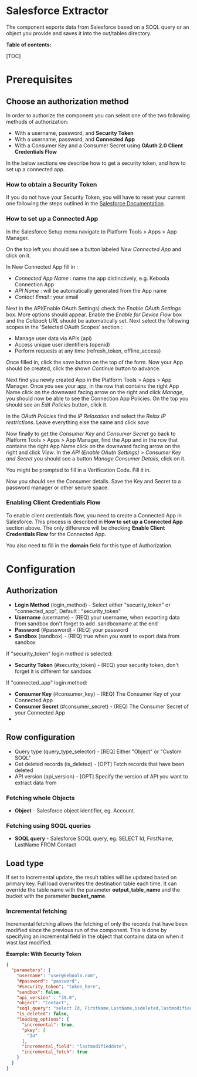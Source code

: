 # Salesforce Extractor

The component exports data from Salesforce based on a SOQL query or an object you provide 
and saves it into the out/tables directory.

**Table of contents:**  
  
[TOC]
# Prerequisites 

## Choose an authorization method

In order to authorize the component you can select one of the two following methods of authorization:
* With a username, password, and **Security Token** 
* With a username, password, and **Connected App** 
* With a Consumer Key and a Consumer Secret using **OAuth 2.0 Client Credentials Flow**

In the below sections we describe how to get a security token, and how to set up a connected app.

### How to obtain a Security Token

If you do not have your Security Token, you will have to reset your current one following the steps outlined in the
[Salesforce Documentation](https://help.salesforce.com/s/articleView?id=sf.user_security_token.htm&type=5).

### How to set up a Connected App

In the Salesforce Setup menu navigate to Platform Tools > Apps > App Manager.

On the top left you should see a button labeled *New Connected App* and click on it.

In New Connected App fill in :

* *Connected App Name* : name the app distinctively, e.g. Keboola Connection App
* *API Name* :  will be automatically generated from the App name
* *Contact Email* : your email

Next in the API(Enable OAuth Settings) check the *Enable OAuth Settings* box. More options should appear. Enable the 
*Enable for Device Flow* box and the *Callback URL* should be automatically set. Next select the following scopes in the 
'Selected OAuth Scopes' section :

*  Manage user data via APIs (api)
*  Access unique user identifiers (openid)
*  Perform requests at any time (refresh_token, offline_access)

Once filled in, click the *save* button on the top of the form. Now your App should be created, click the shown *Continue*
button to advance.

Next find you newly created App in the  Platform Tools > Apps > App Manager. Once you see your app, in the row that contains the
right App Name click on the downward facing arrow on the right and click *Manage*, you should now be able to see the
Connection App Policies. On the top you should see an *Edit Policies* button, click it.

In the *OAuth Policies* find the *IP Relaxation* and select the  *Relax IP restrictions*.
Leave everything else the same and click *save*

Now finally to get the *Consumer Key* and *Consumer Secret* go back to Platform Tools > Apps > App Manager, find the 
App and in the row that contains the right App Name click on the downward facing arrow on the right and click *View*.
In the *API (Enable OAuth Settings)* > *Consumer Key and Secret* you should see a button *Manage Consumer Details*, click on it.

You might be prompted to fill in a Verification Code. Fill it in.

Now you should see the Consumer details. Save the Key and Secret to a password manager or other secure space.

### Enabling Client Credentials Flow

To enable client credentials flow, you need to create a Connected App in Salesforce. This process is described in **How to set up a Connected App** section above.
The only difference will be checking **Enable Client Credentials Flow** for the Connected App.

You also need to fill in the **domain** field for this type of Authorization.

# Configuration

## Authorization

- **Login Method** (login_method) - Select either "security_token" or "connected_app", Default : "security_token"
- **Username** (username) - (REQ) your username, when exporting data from sandbox don't forget to add .sandboxname at the end
- **Password** (#password) - (REQ) your password
- **Sandbox** (sandbox) - (REQ) true when you want to export data from sandbox

If "security_token" login method is selected:
- **Security Token** (#security_token) - (REQ) your security token, don't forget it is different for sandbox

If "connected_app" login method:
- **Consumer Key** (#consumer_key) - (REQ) The Consumer Key of your Connected App
- **Consumer Secret** (#consumer_secret) - (REQ) The Consumer Secret of your Connected App
- 
## Row configuration
 - Query type (query_type_selector) - [REQ] Either "Object" or  "Custom SOQL"
 - Get deleted records (is_deleted) - [OPT] Fetch records that have been deleted
 - API version (api_version) - [OPT] Specify the version of API you want to extract data from

### Fetching whole Objects

- **Object** - Salesforce object identifier, eg. Account.

### Fetching using SOQL queries

- **SOQL query** - Salesforce SOQL query, eg. SELECT Id, FirstName, LastName FROM Contact

## Load type
If set to Incremental update, the result tables will be updated based on primary key. 
Full load overwrites the destination table each time. 
It can override the table name with the parameter **output_table_name** and the bucket with the parameter **bucket_name**.

### Incremental fetching 

Incremental fetching allows the fetching of only the records that have been modified since the previous run of
the component. This is done by specifying an incremental field in the object that contains data on when it wast last modified.


**Example: With Security Token**

```json
{
  "parameters": {
    "username": "user@keboola.com",
    "#password": "password",
    "#security_token": "token_here",
    "sandbox": false,
    "api_version" : "39.0",
    "object": "Contact",
    "soql_query": "select Id, FirstName,LastName,isdeleted,lastmodifieddate from Contact",
    "is_deleted": false,
    "loading_options": {
      "incremental": true,
      "pkey": [
        "Id"
      ],
      "incremental_field": "lastmodifieddate",
      "incremental_fetch": true
    }
  }
}
```


